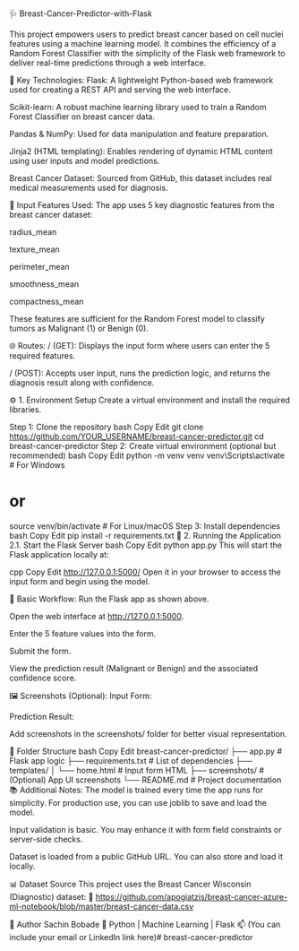🩺 Breast-Cancer-Predictor-with-Flask

This project empowers users to predict breast cancer based on cell nuclei features using a machine learning model. It combines the efficiency of a Random Forest Classifier with the simplicity of the Flask web framework to deliver real-time predictions through a web interface.

🔧 Key Technologies:
Flask: A lightweight Python-based web framework used for creating a REST API and serving the web interface.

Scikit-learn: A robust machine learning library used to train a Random Forest Classifier on breast cancer data.

Pandas & NumPy: Used for data manipulation and feature preparation.

Jinja2 (HTML templating): Enables rendering of dynamic HTML content using user inputs and model predictions.

Breast Cancer Dataset: Sourced from GitHub, this dataset includes real medical measurements used for diagnosis.

🧬 Input Features Used:
The app uses 5 key diagnostic features from the breast cancer dataset:

radius_mean

texture_mean

perimeter_mean

smoothness_mean

compactness_mean

These features are sufficient for the Random Forest model to classify tumors as Malignant (1) or Benign (0).

🌐 Routes:
/ (GET): Displays the input form where users can enter the 5 required features.

/ (POST): Accepts user input, runs the prediction logic, and returns the diagnosis result along with confidence.

⚙️ 1. Environment Setup
Create a virtual environment and install the required libraries.

Step 1: Clone the repository
bash
Copy
Edit
git clone https://github.com/YOUR_USERNAME/breast-cancer-predictor.git
cd breast-cancer-predictor
Step 2: Create virtual environment (optional but recommended)
bash
Copy
Edit
python -m venv venv
venv\Scripts\activate  # For Windows
# or
source venv/bin/activate  # For Linux/macOS
Step 3: Install dependencies
bash
Copy
Edit
pip install -r requirements.txt
🚀 2. Running the Application
2.1. Start the Flask Server
bash
Copy
Edit
python app.py
This will start the Flask application locally at:

cpp
Copy
Edit
http://127.0.0.1:5000/
Open it in your browser to access the input form and begin using the model.

🧪 Basic Workflow:
Run the Flask app as shown above.

Open the web interface at http://127.0.0.1:5000.

Enter the 5 feature values into the form.

Submit the form.

View the prediction result (Malignant or Benign) and the associated confidence score.

🖼️ Screenshots (Optional):
Input Form:

Prediction Result:

Add screenshots in the screenshots/ folder for better visual representation.

📁 Folder Structure
bash
Copy
Edit
breast-cancer-predictor/
├── app.py                  # Flask app logic
├── requirements.txt        # List of dependencies
├── templates/
│   └── home.html           # Input form HTML
├── screenshots/            # (Optional) App UI screenshots
└── README.md               # Project documentation
📚 Additional Notes:
The model is trained every time the app runs for simplicity. For production use, you can use joblib to save and load the model.

Input validation is basic. You may enhance it with form field constraints or server-side checks.

Dataset is loaded from a public GitHub URL. You can also store and load it locally.

📊 Dataset Source
This project uses the Breast Cancer Wisconsin (Diagnostic) dataset:
📎 https://github.com/apogiatzis/breast-cancer-azure-ml-notebook/blob/master/breast-cancer-data.csv

👤 Author
Sachin Bobade
🔧 Python | Machine Learning | Flask
📫 (You can include your email or LinkedIn link here)# breast-cancer-predictor
